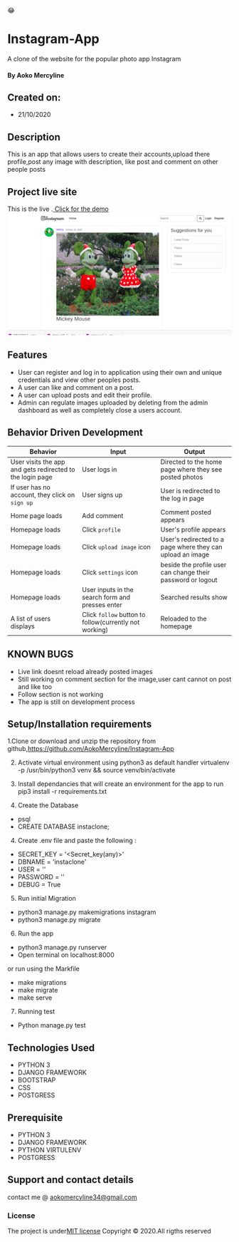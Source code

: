 :joy:

# Instagram-App
A clone of the website for the popular photo app Instagram 

#### By **Aoko Mercyline**

## Created on:
* 21/10/2020

## Description
This is an app that allows users to create their accounts,upload there profile,post any image with description, like post and comment on other people posts

## Project live site
  This is the live .[ Click for the demo](https://mercyinstag.herokuapp.com/)
 ![Image](static/images/instaclone.jpg)
    
## Features
* User can register and  log in to application using their own and unique credentials  and view other peoples posts.
* A user can like and comment on a post.
* A user can upload posts and edit their profile.
* Admin can regulate images uploaded by deleting from the admin dashboard as well as completely close a users account.



## Behavior Driven Development
| Behavior            | Input                         | Output                        | 
| ------------------- | ----------------------------- | ----------------------------- |
| User visits the app and gets redirected to the login page  | User logs in | Directed to the home page where they see posted photos | 
If user has no account, they click on `sign up` | User signs up | User is redirected to the log in page |
|  Home page loads | Add comment  | Comment posted appears |
|  Homepage loads | Click `profile` | User's profile appears | 
| Homepage loads | Click `upload image` icon | User's redirected to a page where they can upload an image | 
| Homepage loads | Click `settings` icon | beside the profile user can change their password or logout | 
| Homepage loads | User inputs in the search form and presses enter | Searched results show |
| A list of users displays | Click `follow` button to follow(currently not working) | Reloaded to the homepage

## KNOWN BUGS
* Live link doesnt reload already posted images
* Still working on comment section for the image,user cant cannot on post and like too
* Follow section is not working
* The app is still on development process


## Setup/Installation requirements
1.Clone or download and unzip the repository from github,https://github.com/AokoMercyline/Instagram-App

2. Activate virtual environment using python3 as default handler virtualenv -p /usr/bin/python3 venv && source venv/bin/activate

3. Install dependancies that will create an environment for the app to run pip3 install -r requirements.txt
4. Create the Database
- psql
- CREATE DATABASE instaclone;

4. Create .env file and paste  the following :

* SECRET_KEY = '<Secret_key(any)>'
* DBNAME = 'instaclone'
* USER = '<Username>'
* PASSWORD = '<password>'
* DEBUG = True
5. Run initial Migration
* python3 manage.py makemigrations instagram
* python3 manage.py migrate
6. Run the app
* python3 manage.py runserver
* Open terminal on localhost:8000

or run using the Markfile
* make migrations
* make migrate
* make serve

7. Running test

* Python manage.py test

## Technologies Used
* PYTHON 3
* DJANGO FRAMEWORK
* BOOTSTRAP
* CSS
* POSTGRESS

## Prerequisite
* PYTHON 3
* DJANGO FRAMEWORK
* PYTHON VIRTULENV
* POSTGRESS
## Support and contact details
contact me @ aokomercyline34@gmail.com
### License
The project is under[MIT license](/blob/master/LICENSE)
Copyright &copy; 2020.All rigths reserved